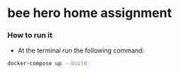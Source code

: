 # bee hero home assignment


### How to run it
* At the terminal run the following command:
```sh
docker-compose up --build 
```
   
   
